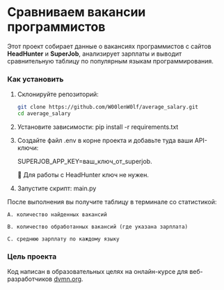 # Сравниваем вакансии программистов


Этот проект собирает данные о вакансиях программистов с сайтов **HeadHunter** и **SuperJob**, анализирует зарплаты и выводит сравнительную таблицу по популярным языкам программирования.

### Как установить

1. Склонируйте репозиторий:
   ```bash
   git clone https://github.com/W00lenW0lf/average_salary.git
   cd average_salary
   
2. Установите зависимости:
   pip install -r requirements.txt

3. Создайте файл .env в корне проекта и добавьте туда ваши API-ключи:

    SUPERJOB_APP_KEY=ваш_ключ_от_superjob. 
   
    🔑 Для работы с HeadHunter ключ не нужен.
4. Запустите скрипт: main.py

После выполнения вы получите таблицу в терминале со статистикой:

    A. количество найденных вакансий
    
    B. количество обработанных вакансий (где указана зарплата)
    
    C. среднюю зарплату по каждому языку
### Цель проекта

Код написан в образовательных целях на онлайн-курсе для веб-разработчиков [dvmn.org](https://dvmn.org/).